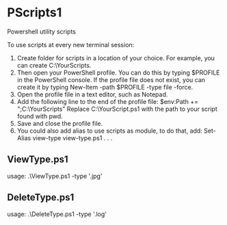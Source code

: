 # PScripts1

Powershell utility scripts

To use scripts at every new terminal session:

1. Create folder for scripts in a location of your choice. For example, you can create C:\YourScripts.
2. Then open your PowerShell profile. You can do this by typing $PROFILE in the PowerShell console. If the profile file does not exist, you can create it by typing New-Item -path $PROFILE -type file -force.
3. Open the profile file in a text editor, such as Notepad.
4. Add the following line to the end of the profile file:
   $env:Path += ";C:\YourScripts"
   Replace C:\YourScript.ps1 with the path to your script found with pwd.
5. Save and close the profile file.
6. You could also add alias to use scripts as module, to do that, add:
   Set-Alias view-type view-type.ps1
   .
   .
   .

## ViewType.ps1

usage: .\ViewType.ps1 -type '.jpg'

## DeleteType.ps1

usage: .\DeleteType.ps1 -type '.log'
